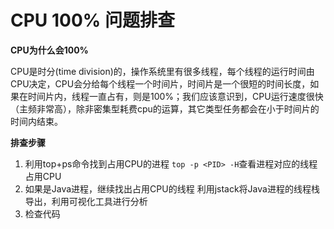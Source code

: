 # CPU 100% 问题排查

**CPU为什么会100%**

CPU是时分(time division)的，操作系统里有很多线程，每个线程的运行时间由CPU决定，CPU会分给每个线程一个时间片，时间片是一个很短的时间长度，如果在时间片内，线程一直占有，则是100%；我们应该意识到，CPU运行速度很快（主频非常高），除非密集型耗费cpu的运算，其它类型任务都会在小于时间片的时间内结束。

**排查步骤**
1. 利用top+ps命令找到占用CPU的进程
   `top -p <PID> -H`查看进程对应的线程占用CPU
2. 如果是Java进程，继续找出占用CPU的线程
   利用jstack将Java进程的线程栈导出，利用可视化工具进行分析
3. 检查代码
